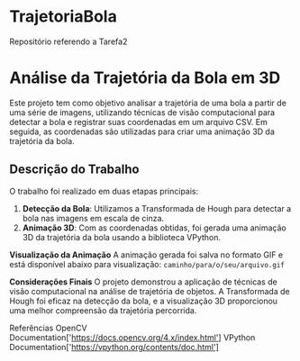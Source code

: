 # TrajetoriaBola
Repositório referendo a Tarefa2


# Análise da Trajetória da Bola em 3D

Este projeto tem como objetivo analisar a trajetória de uma bola a partir de uma série de imagens, utilizando técnicas de visão computacional para detectar a bola e registrar suas coordenadas em um arquivo CSV. Em seguida, as coordenadas são utilizadas para criar uma animação 3D da trajetória da bola.

## Descrição do Trabalho

O trabalho foi realizado em duas etapas principais:

1. **Detecção da Bola**: Utilizamos a Transformada de Hough para detectar a bola nas imagens em escala de cinza.
2. **Animação 3D**: Com as coordenadas obtidas, foi gerada uma animação 3D da trajetória da bola usando a biblioteca VPython.

**Visualização da Animação**
A animação gerada foi salva no formato GIF e está disponível abaixo para visualização:
`caminho/para/o/seu/arquivo.gif`

**Considerações Finais**
O projeto demonstrou a aplicação de técnicas de visão computacional na análise de trajetória de objetos. A Transformada de Hough foi eficaz na detecção da bola, e a visualização 3D proporcionou uma melhor compreensão da trajetória percorrida.

Referências
OpenCV Documentation['https://docs.opencv.org/4.x/index.html']
VPython Documentation['https://vpython.org/contents/doc.html']
